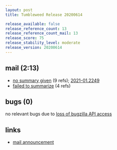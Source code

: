 ```yaml
---
layout: post
title: Tumbleweed Release 20200614

release_available: false
release_reference_count: 13
release_reference_count_mail: 13
release_score: 75
release_stability_level: moderate
release_version: 20200614
---
```


## mail (2:13)

- [no summary given](https://lists.opensuse.org/opensuse-factory/2020-06/msg00189.html) (9 refs); [2021-01.2249](https://github.com/boombatower/tumbleweed-review/issues/10)
- [failed to summarize](https://lists.opensuse.org/opensuse-factory/2020-06/msg00186.html) (4 refs)

## bugs (0)

<!--more-->

no relevant bugs due to [loss of bugzilla API access](https://bugzilla.opensuse.org/show_bug.cgi?id=1157722)



## links

- [mail announcement](https://github.com/boombatower/tumbleweed-review/issues/10)
